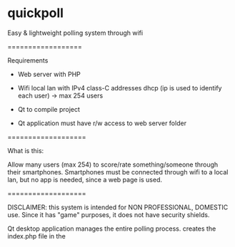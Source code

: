 quickpoll
=========

Easy &amp; lightweight polling system through wifi

==================

Requirements

- Web server with PHP

- Wifi local lan with IPv4 class-C addresses dhcp (ip is used to identify each user) -> max 254 users

- Qt to compile project

- Qt application must have r/w access to web server folder

===================

What is this:

Allow many users (max 254) to score/rate something/someone through their smartphones.
Smartphones must be connected through wifi to a local lan, but no app is needed, since a web page is used.

===================

DISCLAIMER: this system is intended for NON PROFESSIONAL, DOMESTIC use.
Since it has "game" purposes, it does not have security shields.

Qt desktop application manages the entire polling process.
creates the index.php file in the
